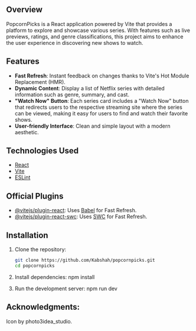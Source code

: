 ## Overview

PopcornPicks is a React application powered by Vite that provides a platform to explore and showcase various series. With features such as live previews, ratings, and genre classifications, this project aims to enhance the user experience in discovering new shows to watch.

## Features

- **Fast Refresh**: Instant feedback on changes thanks to Vite's Hot Module Replacement (HMR).
- **Dynamic Content**: Display a list of Netflix series with detailed information such as genre, summary, and cast.
- **"Watch Now" Button**: Each series card includes a "Watch Now" button that redirects users to the respective streaming site where the series can be viewed, making it easy for users to find and watch their favorite shows.
- **User-friendly Interface**: Clean and simple layout with a modern aesthetic.

## Technologies Used

- [React](https://reactjs.org/)
- [Vite](https://vitejs.dev/)
- [ESLint](https://eslint.org/)

## Official Plugins

- [@vitejs/plugin-react](https://github.com/vitejs/vite-plugin-react/blob/main/packages/plugin-react/README.md): Uses [Babel](https://babeljs.io/) for Fast Refresh.
- [@vitejs/plugin-react-swc](https://github.com/vitejs/vite-plugin-react-swc): Uses [SWC](https://swc.rs/) for Fast Refresh.

## Installation

1. Clone the repository:
   ```bash
   git clone https://github.com/Kabshah/popcornpicks.git
   cd popcornpicks

2. Install dependencies:
npm install


3. Run the development server:
npm run dev


## Acknowledgments:
Icon by photo3idea_studio.
